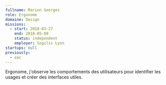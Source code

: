 ```yaml
---
fullname: Marion Georges
role: Ergonome
domaine: Design
missions:
  - start: 2018-03-27
    end: 2018-05-09
    status: independent
    employer: Sogilis Lyon
startups: null
previously:
  - eac
---
```

Ergonome, j'observe les comportements des utilisateurs pour identifier les usages et créer des interfaces utiles.